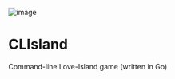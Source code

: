 
![image](https://github.com/user-attachments/assets/a1c1c2af-3983-4bd5-9618-154d63c4e795)
# CLIsland
Command-line Love-Island game (written in Go)

